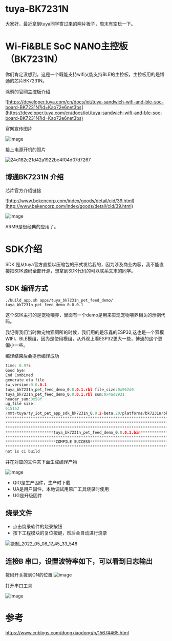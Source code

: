 # tuya-BK7231N

大家好，最近拿到tuya同学寄过来的两片板子，周末有空玩一下。

# Wi-Fi&BLE SoC NANO主控板（BK7231N）

你们肯定没想到，这是一个既能支持wifi又能支持BLE的主控板，主控板用的是博通的芯片BK7231N。

涂鸦的官网主控板介绍

![https://developer.tuya.com/cn/docs/iot/tuya-sandwich-wifi-and-ble-soc-board-BK7231N?id=Kao72e6net3bs](https://developer.tuya.com/cn/docs/iot/tuya-sandwich-wifi-and-ble-soc-board-BK7231N?id=Kao72e6net3bs)

官网宣传图片

![image](https://user-images.githubusercontent.com/11375905/167281304-aeda7569-ae7f-47ea-9c2b-7dcd92ce785d.png)


接上电源开机的照片

![24d182c21d42a1922be4f04d07d7267](https://user-images.githubusercontent.com/11375905/167281271-02c2d7fd-8eb8-4b42-a5bc-7f714f0a2213.jpg)

## 博通BK7231N 介绍

芯片官方介绍链接

![http://www.bekencorp.com/index/goods/detail/cid/39.html](http://www.bekencorp.com/index/goods/detail/cid/39.html)
 
 
![image](https://user-images.githubusercontent.com/11375905/167281755-5ed29190-d50e-4ff4-b1b0-677633135b06.png)

ARM9是很经典的应用了。

# SDK介绍

SDK 是从tuya官方直接以压缩包的形式发给我的，因为涉及商业内容，我不能直接把SDK源码全部开源，想拿到SDK代码的可以联系文末的同学。

## SDK 编译方式

`./build_app.sh apps/tuya_bk7231n_pet_feed_demo/ tuya_bk7231n_pet_feed_demo 0.0.0.1`

这个SDK主打的是宠物喂养，里面有一个demo是用来实现宠物喂养相关的示例代码。

我记得我们当时做宠物猫厕所的时候，我们用的是乐鑫的ESP32,这也是一个双模WIFI、BLE模组，因为是使用模组，从外观上看ESP32更大一些，博通的这个更偏小一些。

编译结束后会提示编译成功

```C
time: 0.97s
Good bye!
End Combined
generate ota file
sw_version:0.0.0.1
tuya_bk7231n_pet_feed_demo_0.0.0.1.rbl file_size:0x962d0
tuya_bk7231n_pet_feed_demo_0.0.0.1.rbl sum:0x4ad2931
header_sum:0x58f
ug_file size:
615152
/mmt/tuya/ty_iot_pet_app_sdk_bk7231n_0.0.2-beta.20/platforms/bk7231n/bk7231n_os/tools/generate
*************************************************************************
*************************************************************************
*************************************************************************
*********************tuya_bk7231n_pet_feed_demo_0.0.0.1.bin********************
*************************************************************************
**********************COMPILE SUCCESS************************************
*************************************************************************
not is ci build
```

并在对应的文件夹下面生成编译产物

![image](https://user-images.githubusercontent.com/11375905/167282404-01ebd8a6-6867-42aa-84f2-3fd518d18060.png)

* QIO是生产固件，生产时下载
* UA是用户固件，本地调试用原厂工具烧录时使用
* UG是升级固件

## 烧录文件
* 点击烧录软件的烧录按钮
* 按下工程模块的复位按键，然后会自动进行烧录

![录制_2022_05_08_17_45_33_548](https://user-images.githubusercontent.com/11375905/167290788-3ead6885-336a-410f-b9be-1da8e58ae238.gif)


## 连接B 串口，设置波特率如下，可以看到日志输出

拨码开关拨到ON的位置
![image](https://user-images.githubusercontent.com/11375905/167291736-196b4226-70d9-4b9c-95da-f26f76d36160.png)

打开串口工具

![image](https://user-images.githubusercontent.com/11375905/167291608-e7952097-78aa-4b1c-aeea-031933262957.png)


# 参考

https://www.cnblogs.com/dongxiaodong/p/15674465.html

